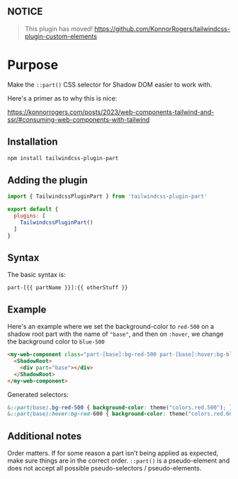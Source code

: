 ## NOTICE

> This plugin has moved!
> <https://github.com/KonnorRogers/tailwindcss-plugin-custom-elements>

# Purpose

Make the `::part()` CSS selector for Shadow DOM easier to work with.

Here's a primer as to why this is nice:

<https://konnorrogers.com/posts/2023/web-components-tailwind-and-ssr/#consuming-web-components-with-tailwind>

## Installation

```bash
npm install tailwindcss-plugin-part
```

## Adding the plugin

```js
import { TailwindcssPluginPart } from 'tailwindcss-plugin-part'

export default {
  plugins: [
    TailwindcssPluginPart()
  ]
}
```

## Syntax

The basic syntax is:

`part-[{{ partName }}]:{{ otherStuff }}`

## Example

Here's an example where we set the background-color to `red-500` on a shadow root part with the name of `"base"`,
and then on `:hover`, we change the background color to `blue-500`

```html
<my-web-component class="part-[base]:bg-red-500 part-[base]:hover:bg-blue">
  <ShadowRoot>
    <div part="base"></div>
  </ShadowRoot>
</my-web-component>
```

Generated selectors:

```css
&::part(base).bg-red-500 { background-color: theme("colors.red.500"); }
&::part(base):hover:bg-red-600 { background-color: theme("colors.red.600"); }
```

## Additional notes

Order matters. If for some reason a part isn't being applied as expected, make sure things are in the correct order.
`::part()` is a pseudo-element and does not accept all possible pseudo-selectors / pseudo-elements.
